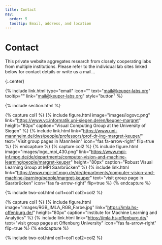 ```yaml
---
title: Contact
nav:
  order: 5
  tooltip: Email, address, and location
---
```


# <i class="fas fa-envelope"></i>Contact

This private website aggregates research from closely cooperating labs from multiple institutions. Please refer to the individual lab sites linked below for contact details or write us a mail... 


{:.center}

{%
  include link.html
  type="email"
  icon=""
  text="mail@keuper-labs.org"
  tooltip=""
  link="mail@keuper-labs.org"
  style="button"
%}


{% include section.html %}



{% capture col1 %}
{%
  include figure.html
  image="images/logovc.png"
  link="https://www.vc.informatik.uni-siegen.de/en/keuper-margret"
  height="80px"
  caption="Visual Computing Group at the University of Siegen"
%}
{%
  include link.html
  link="https://www.uni-mannheim.de/dws/people/professors/prof-dr-ing-margret-keuper/"
  text="Visit group pages in Mannheim"
  icon="fas fa-arrow-right"
  flip=true
%}
{% endcapture %}
{% capture col2 %}
{%
  include figure.html
  image="images/logo_mpi_430.png"
  link="https://www.mpi-inf.mpg.de/de/departments/computer-vision-and-machine-learning/people/margret-keuper"
  height="80px"
  caption="Robust Visual Learning Group at MPI Saarbrücken"
%}
{%
  include link.html
  link="https://www.mpi-inf.mpg.de/de/departments/computer-vision-and-machine-learning/people/margret-keuper"
  text="visit group page in Saarbrücken"
  icon="fas fa-arrow-right"
  flip=true
%}
{% endcapture %}

{% include two-col.html col1=col1 col2=col2 %}

{% capture col1 %}
{%
  include figure.html
  image="images/RGB_IMLA_RGB_Farbe.jpg"
  link="https://imla.hs-offenburg.de/"
  height="80px"
  caption="Institute for Machine Learning and Analytics"
%}
{%
  include link.html
  link="https://imla.hs-offenburg.de/"
  text="visit group pages at Offenburg University"
  icon="fas fa-arrow-right"
  flip=true
%}
{% endcapture %}


{% include two-col.html col1=col1 col2=col2 %}
